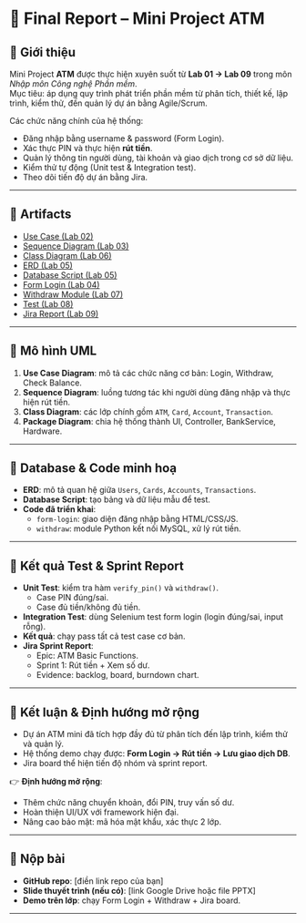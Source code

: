 # 🏦 Final Report – Mini Project ATM

## 📌 Giới thiệu
Mini Project **ATM** được thực hiện xuyên suốt từ **Lab 01 → Lab 09** trong môn *Nhập môn Công nghệ Phần mềm*.  
Mục tiêu: áp dụng quy trình phát triển phần mềm từ phân tích, thiết kế, lập trình, kiểm thử, đến quản lý dự án bằng Agile/Scrum.  

Các chức năng chính của hệ thống:
- Đăng nhập bằng username & password (Form Login).
- Xác thực PIN và thực hiện **rút tiền**.
- Quản lý thông tin người dùng, tài khoản và giao dịch trong cơ sở dữ liệu.
- Kiểm thử tự động (Unit test & Integration test).
- Theo dõi tiến độ dự án bằng Jira.  

---

## 📌 Artifacts  

- [Use Case (Lab 02)](https://github.com/KhangD23PTIT/NMCNPM/blob/main/labs/lab02-uc/LAB02.png)  
- [Sequence Diagram (Lab 03)](https://github.com/KhangD23PTIT/NMCNPM/blob/main/labs/lab03-atm-diagrams/LAB03-SQ-ATM.png)  
- [Class Diagram (Lab 06)](https://github.com/KhangD23PTIT/NMCNPM/blob/main/labs/lab06-atm-class/classdiagram-lab06.png)  
- [ERD (Lab 05)](https://drive.google.com/file/d/1C81uyR2nvn19kXrmfrY8MOVtBv293qrE/view?usp=drive_link)  
- [Database Script (Lab 05)](https://drive.google.com/file/d/1gjPwdEC-PpjKl6zRTxsOCjYPL2sDNRcb/view?usp=drive_link)  
- [Form Login (Lab 04)](https://github.com/KhangD23PTIT/NMCNPM/tree/main/labs/lab04-form-login)  
- [Withdraw Module (Lab 07)](https://drive.google.com/drive/folders/1haYaKiuJ6EwMQiPjjHxdITR_FdgFRWNA?usp=drive_link)  
- [Test (Lab 08)](https://github.com/KhangD23PTIT/NMCNPM/tree/main/labs/lab08-testing)  
- [Jira Report (Lab 09)](https://github.com/KhangD23PTIT/NMCNPM/blob/main/labs/lab09.pdf)  

---

## 📌 Mô hình UML
1. **Use Case Diagram**: mô tả các chức năng cơ bản: Login, Withdraw, Check Balance.  
2. **Sequence Diagram**: luồng tương tác khi người dùng đăng nhập và thực hiện rút tiền.  
3. **Class Diagram**: các lớp chính gồm `ATM`, `Card`, `Account`, `Transaction`.  
4. **Package Diagram**: chia hệ thống thành UI, Controller, BankService, Hardware.  

---

## 📌 Database & Code minh hoạ
- **ERD**: mô tả quan hệ giữa `Users`, `Cards`, `Accounts`, `Transactions`.  
- **Database Script**: tạo bảng và dữ liệu mẫu để test.  
- **Code đã triển khai**:  
  - `form-login`: giao diện đăng nhập bằng HTML/CSS/JS.  
  - `withdraw`: module Python kết nối MySQL, xử lý rút tiền.  

---

## 📌 Kết quả Test & Sprint Report
- **Unit Test**: kiểm tra hàm `verify_pin()` và `withdraw()`.  
  - Case PIN đúng/sai.  
  - Case đủ tiền/không đủ tiền.  
- **Integration Test**: dùng Selenium test form login (login đúng/sai, input rỗng).  
- **Kết quả**: chạy pass tất cả test case cơ bản.  
- **Jira Sprint Report**:  
  - Epic: ATM Basic Functions.  
  - Sprint 1: Rút tiền + Xem số dư.  
  - Evidence: backlog, board, burndown chart.  

---

## 📌 Kết luận & Định hướng mở rộng
- Dự án ATM mini đã tích hợp đầy đủ từ phân tích đến lập trình, kiểm thử và quản lý.  
- Hệ thống demo chạy được: **Form Login → Rút tiền → Lưu giao dịch DB**.  
- Jira board thể hiện tiến độ nhóm và sprint report.  

👉 **Định hướng mở rộng**:  
- Thêm chức năng chuyển khoản, đổi PIN, truy vấn số dư.  
- Hoàn thiện UI/UX với framework hiện đại.  
- Nâng cao bảo mật: mã hóa mật khẩu, xác thực 2 lớp.  

---

## 📎 Nộp bài
- **GitHub repo**: [điền link repo của bạn]  
- **Slide thuyết trình (nếu có)**: [link Google Drive hoặc file PPTX]  
- **Demo trên lớp**: chạy Form Login + Withdraw + Jira board.  

---
